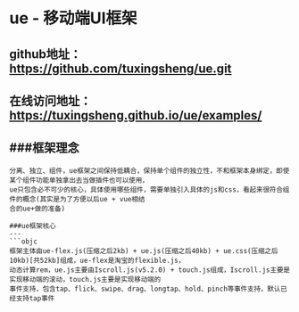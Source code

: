 # ue - 移动端UI框架

## github地址：https://github.com/tuxingsheng/ue.git
## 在线访问地址：https://tuxingsheng.github.io/ue/examples/

###框架理念
---
```objc
分离、独立、组件，ue框架之间保持低耦合，保持单个组件的独立性，不和框架本身绑定，即使某个组件功能单独拿出去当做插件也可以使用，
ue只包含必不可少的核心，具体使用哪些组件，需要单独引入具体的js和css，看起来很符合组件的概念(其实是为了方便以后ue + vue相结
合的ue+做的准备)

###ue框架核心
---
```objc
框架主体由ue-flex.js(压缩之后2kb) + ue.js(压缩之后40kb) + ue.css(压缩之后10kb)[共52kb]组成，ue-flex是淘宝的flexible.js，
动态计算rem，ue.js主要由Iscroll.js(v5.2.0) + touch.js组成，Iscroll.js主要是实现移动端的滚动，touch.js主要是实现移动端的
事件支持，包含tap、flick、swipe、drag、longtap、hold、pinch等事件支持，默认已经支持tap事件
